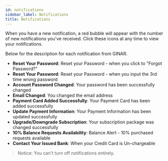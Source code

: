 ```yaml
---
id: notifications
sidebar_label: Notifications
title: Notifications
---
```


When you have a new notification, a red bubble will appear with the number of new notifications you've received. Click these icons at any time to view your notifications.

Below for the description for each notification from GINAR. 

- **Reset Your Password**:	Reset your Password - when you click to "Forgot Password?" 
- **Reset Your Password**:	Reset your Password - when you input the 3rd time wrong password
- **Account Password Changed**: 	Your password has been successfully changed
- **Email Changed**:	You changed the email address
- **Payment Card Added Successfully**:	Your Payment Card has been added successfully
- **Update Payment Information**:	Your Payment Information has been updated successfully
- **Upgrade/Downgrade Subscription**:	Your subscription package was changed successfully
- **10% Balance Requests Availability**:	Balance Alert - 10% purchased requests available
- **Contact Your Issued Bank**:	When your Credit Card is Un-chargeable

> Notice: You can't turn off notifications entirely.
